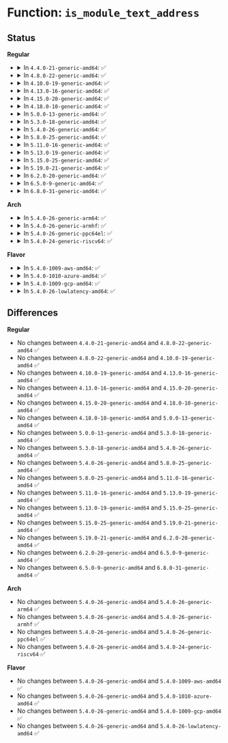 # Function: <code>is_module_text_address</code>

## Status
<b>Regular</b>
<ul>
<li>
<details>
<summary>In <code>4.4.0-21-generic-amd64</code>: ✅</summary>

```c
bool is_module_text_address(long unsigned int addr)
```

```json
{
  "name": "is_module_text_address",
  "collision_type": "Unique Global",
  "inline_type": "No",
  "funcs": [
    {
      "addr": 18446744071579937600,
      "name": "is_module_text_address",
      "external": true,
      "loc": "kernel/module.c:4048",
      "file": "kernel/module.c",
      "inline": "seen, unknown",
      "caller_inline": [],
      "caller_func": [
        "kernel/extable.c:__kernel_text_address",
        "kernel/extable.c:kernel_text_address",
        "kernel/extable.c:func_ptr_is_kernel_text"
      ]
    }
  ],
  "symbols": [
    {
      "addr": 18446744071579937600,
      "name": "is_module_text_address",
      "section": ".text",
      "bind": "STB_GLOBAL",
      "size": 22
    }
  ]
}
```
</details>
</li>
<li>
<details>
<summary>In <code>4.8.0-22-generic-amd64</code>: ✅</summary>

```c
bool is_module_text_address(long unsigned int addr)
```

```json
{
  "name": "is_module_text_address",
  "collision_type": "Unique Global",
  "inline_type": "No",
  "funcs": [
    {
      "addr": 18446744071579968000,
      "name": "is_module_text_address",
      "external": true,
      "loc": "kernel/module.c:4219",
      "file": "kernel/module.c",
      "inline": "seen, unknown",
      "caller_inline": [],
      "caller_func": [
        "kernel/extable.c:func_ptr_is_kernel_text",
        "kernel/extable.c:kernel_text_address",
        "kernel/extable.c:__kernel_text_address"
      ]
    }
  ],
  "symbols": [
    {
      "addr": 18446744071579968000,
      "name": "is_module_text_address",
      "section": ".text",
      "bind": "STB_GLOBAL",
      "size": 22
    }
  ]
}
```
</details>
</li>
<li>
<details>
<summary>In <code>4.10.0-19-generic-amd64</code>: ✅</summary>

```c
bool is_module_text_address(long unsigned int addr)
```

```json
{
  "name": "is_module_text_address",
  "collision_type": "Unique Global",
  "inline_type": "No",
  "funcs": [
    {
      "addr": 18446744071579998592,
      "name": "is_module_text_address",
      "external": true,
      "loc": "kernel/module.c:4240",
      "file": "kernel/module.c",
      "inline": "seen, unknown",
      "caller_inline": [],
      "caller_func": [
        "kernel/extable.c:func_ptr_is_kernel_text",
        "kernel/extable.c:kernel_text_address",
        "kernel/extable.c:__kernel_text_address"
      ]
    }
  ],
  "symbols": [
    {
      "addr": 18446744071579998592,
      "name": "is_module_text_address",
      "section": ".text",
      "bind": "STB_GLOBAL",
      "size": 22
    }
  ]
}
```
</details>
</li>
<li>
<details>
<summary>In <code>4.13.0-16-generic-amd64</code>: ✅</summary>

```c
bool is_module_text_address(long unsigned int addr)
```

```json
{
  "name": "is_module_text_address",
  "collision_type": "Unique Global",
  "inline_type": "No",
  "funcs": [
    {
      "addr": 18446744071580005040,
      "name": "is_module_text_address",
      "external": true,
      "loc": "kernel/module.c:4286",
      "file": "kernel/module.c",
      "inline": "seen, unknown",
      "caller_inline": [],
      "caller_func": [
        "kernel/extable.c:func_ptr_is_kernel_text",
        "kernel/extable.c:kernel_text_address",
        "kernel/extable.c:__kernel_text_address"
      ]
    }
  ],
  "symbols": [
    {
      "addr": 18446744071580005040,
      "name": "is_module_text_address",
      "section": ".text",
      "bind": "STB_GLOBAL",
      "size": 22
    }
  ]
}
```
</details>
</li>
<li>
<details>
<summary>In <code>4.15.0-20-generic-amd64</code>: ✅</summary>

```c
bool is_module_text_address(long unsigned int addr)
```

```json
{
  "name": "is_module_text_address",
  "collision_type": "Unique Global",
  "inline_type": "No",
  "funcs": [
    {
      "addr": 18446744071580051488,
      "name": "is_module_text_address",
      "external": true,
      "loc": "kernel/module.c:4324",
      "file": "kernel/module.c",
      "inline": "seen, unknown",
      "caller_inline": [],
      "caller_func": [
        "kernel/extable.c:func_ptr_is_kernel_text"
      ]
    }
  ],
  "symbols": [
    {
      "addr": 18446744071580051488,
      "name": "is_module_text_address",
      "section": ".text",
      "bind": "STB_GLOBAL",
      "size": 22
    }
  ]
}
```
</details>
</li>
<li>
<details>
<summary>In <code>4.18.0-10-generic-amd64</code>: ✅</summary>

```c
bool is_module_text_address(long unsigned int addr)
```

```json
{
  "name": "is_module_text_address",
  "collision_type": "Unique Global",
  "inline_type": "No",
  "funcs": [
    {
      "addr": 18446744071580108208,
      "name": "is_module_text_address",
      "external": true,
      "loc": "kernel/module.c:4361",
      "file": "kernel/module.c",
      "inline": "seen, unknown",
      "caller_inline": [],
      "caller_func": [
        "kernel/extable.c:func_ptr_is_kernel_text",
        "kernel/extable.c:kernel_text_address",
        "kernel/extable.c:kernel_text_address"
      ]
    }
  ],
  "symbols": [
    {
      "addr": 18446744071580108208,
      "name": "is_module_text_address",
      "section": ".text",
      "bind": "STB_GLOBAL",
      "size": 22
    }
  ]
}
```
</details>
</li>
<li>
<details>
<summary>In <code>5.0.0-13-generic-amd64</code>: ✅</summary>

```c
bool is_module_text_address(long unsigned int addr)
```

```json
{
  "name": "is_module_text_address",
  "collision_type": "Unique Global",
  "inline_type": "No",
  "funcs": [
    {
      "addr": 18446744071580155280,
      "name": "is_module_text_address",
      "external": true,
      "loc": "kernel/module.c:4399",
      "file": "kernel/module.c",
      "inline": "seen, unknown",
      "caller_inline": [],
      "caller_func": [
        "kernel/extable.c:func_ptr_is_kernel_text",
        "kernel/extable.c:kernel_text_address",
        "kernel/extable.c:kernel_text_address"
      ]
    }
  ],
  "symbols": [
    {
      "addr": 18446744071580155280,
      "name": "is_module_text_address",
      "section": ".text",
      "bind": "STB_GLOBAL",
      "size": 22
    }
  ]
}
```
</details>
</li>
<li>
<details>
<summary>In <code>5.3.0-18-generic-amd64</code>: ✅</summary>

```c
bool is_module_text_address(long unsigned int addr)
```

```json
{
  "name": "is_module_text_address",
  "collision_type": "Unique Global",
  "inline_type": "No",
  "funcs": [
    {
      "addr": 18446744071580201184,
      "name": "is_module_text_address",
      "external": true,
      "loc": "kernel/module.c:4427",
      "file": "kernel/module.c",
      "inline": "seen, unknown",
      "caller_inline": [],
      "caller_func": [
        "arch/x86/kernel/alternative.c:text_poke_early",
        "kernel/extable.c:func_ptr_is_kernel_text",
        "kernel/extable.c:kernel_text_address",
        "kernel/extable.c:kernel_text_address"
      ]
    }
  ],
  "symbols": [
    {
      "addr": 18446744071580201184,
      "name": "is_module_text_address",
      "section": ".text",
      "bind": "STB_GLOBAL",
      "size": 22
    }
  ]
}
```
</details>
</li>
<li>
<details>
<summary>In <code>5.4.0-26-generic-amd64</code>: ✅</summary>

```c
bool is_module_text_address(long unsigned int addr)
```

```json
{
  "name": "is_module_text_address",
  "collision_type": "Unique Global",
  "inline_type": "No",
  "funcs": [
    {
      "addr": 18446744071580249440,
      "name": "is_module_text_address",
      "external": true,
      "loc": "kernel/module.c:4494",
      "file": "kernel/module.c",
      "inline": "seen, unknown",
      "caller_inline": [],
      "caller_func": [
        "arch/x86/kernel/alternative.c:text_poke_early",
        "kernel/extable.c:func_ptr_is_kernel_text",
        "kernel/extable.c:kernel_text_address",
        "kernel/extable.c:kernel_text_address"
      ]
    }
  ],
  "symbols": [
    {
      "addr": 18446744071580249440,
      "name": "is_module_text_address",
      "section": ".text",
      "bind": "STB_GLOBAL",
      "size": 22
    }
  ]
}
```
</details>
</li>
<li>
<details>
<summary>In <code>5.8.0-25-generic-amd64</code>: ✅</summary>

```c
bool is_module_text_address(long unsigned int addr)
```

```json
{
  "name": "is_module_text_address",
  "collision_type": "Unique Global",
  "inline_type": "No",
  "funcs": [
    {
      "addr": 18446744071580317968,
      "name": "is_module_text_address",
      "external": true,
      "loc": "kernel/module.c:4502",
      "file": "kernel/module.c",
      "inline": "seen, unknown",
      "caller_inline": [],
      "caller_func": [
        "arch/x86/kernel/alternative.c:text_poke_early",
        "kernel/extable.c:func_ptr_is_kernel_text"
      ]
    }
  ],
  "symbols": [
    {
      "addr": 18446744071580317968,
      "name": "is_module_text_address",
      "section": ".text",
      "bind": "STB_GLOBAL",
      "size": 107
    }
  ]
}
```
</details>
</li>
<li>
<details>
<summary>In <code>5.11.0-16-generic-amd64</code>: ✅</summary>

```c
bool is_module_text_address(long unsigned int addr)
```

```json
{
  "name": "is_module_text_address",
  "collision_type": "Unique Global",
  "inline_type": "No",
  "funcs": [
    {
      "addr": 18446744071580303984,
      "name": "is_module_text_address",
      "external": true,
      "loc": "kernel/module.c:4733",
      "file": "kernel/module.c",
      "inline": "seen, unknown",
      "caller_inline": [],
      "caller_func": [
        "arch/x86/kernel/alternative.c:text_poke_early",
        "kernel/extable.c:func_ptr_is_kernel_text"
      ]
    }
  ],
  "symbols": [
    {
      "addr": 18446744071580303984,
      "name": "is_module_text_address",
      "section": ".text",
      "bind": "STB_GLOBAL",
      "size": 107
    }
  ]
}
```
</details>
</li>
<li>
<details>
<summary>In <code>5.13.0-19-generic-amd64</code>: ✅</summary>

```c
bool is_module_text_address(long unsigned int addr)
```

```json
{
  "name": "is_module_text_address",
  "collision_type": "Unique Global",
  "inline_type": "No",
  "funcs": [
    {
      "addr": 18446744071580307520,
      "name": "is_module_text_address",
      "external": true,
      "loc": "kernel/module.c:4672",
      "file": "kernel/module.c",
      "inline": "seen, unknown",
      "caller_inline": [],
      "caller_func": [
        "arch/x86/kernel/alternative.c:text_poke_early",
        "kernel/extable.c:func_ptr_is_kernel_text"
      ]
    }
  ],
  "symbols": [
    {
      "addr": 18446744071580307520,
      "name": "is_module_text_address",
      "section": ".text",
      "bind": "STB_GLOBAL",
      "size": 116
    }
  ]
}
```
</details>
</li>
<li>
<details>
<summary>In <code>5.15.0-25-generic-amd64</code>: ✅</summary>

```c
bool is_module_text_address(long unsigned int addr)
```

```json
{
  "name": "is_module_text_address",
  "collision_type": "Unique Global",
  "inline_type": "No",
  "funcs": [
    {
      "addr": 18446744071580460880,
      "name": "is_module_text_address",
      "external": true,
      "loc": "kernel/module.c:4695",
      "file": "kernel/module.c",
      "inline": "seen, unknown",
      "caller_inline": [],
      "caller_func": [
        "arch/x86/kernel/alternative.c:text_poke_early",
        "kernel/extable.c:func_ptr_is_kernel_text"
      ]
    }
  ],
  "symbols": [
    {
      "addr": 18446744071580460880,
      "name": "is_module_text_address",
      "section": ".text",
      "bind": "STB_GLOBAL",
      "size": 133
    }
  ]
}
```
</details>
</li>
<li>
<details>
<summary>In <code>5.19.0-21-generic-amd64</code>: ✅</summary>

```c
bool is_module_text_address(long unsigned int addr)
```

```json
{
  "name": "is_module_text_address",
  "collision_type": "Unique Global",
  "inline_type": "No",
  "funcs": [
    {
      "addr": 18446744071580484704,
      "name": "is_module_text_address",
      "external": true,
      "loc": "kernel/module/main.c:3082",
      "file": "kernel/module/main.c",
      "inline": "seen, unknown",
      "caller_inline": [],
      "caller_func": [
        "arch/x86/kernel/alternative.c:text_poke_early",
        "kernel/extable.c:func_ptr_is_kernel_text",
        "kernel/kprobes.c:check_kprobe_address_safe"
      ]
    }
  ],
  "symbols": [
    {
      "addr": 18446744071580484704,
      "name": "is_module_text_address",
      "section": ".text",
      "bind": "STB_GLOBAL",
      "size": 57
    }
  ]
}
```
</details>
</li>
<li>
<details>
<summary>In <code>6.2.0-20-generic-amd64</code>: ✅</summary>

```c
bool is_module_text_address(long unsigned int addr)
```

```json
{
  "name": "is_module_text_address",
  "collision_type": "Unique Global",
  "inline_type": "No",
  "funcs": [
    {
      "addr": 18446744071580735488,
      "name": "is_module_text_address",
      "external": true,
      "loc": "kernel/module/main.c:3092",
      "file": "kernel/module/main.c",
      "inline": "seen, unknown",
      "caller_inline": [],
      "caller_func": [
        "arch/x86/kernel/alternative.c:text_poke_early",
        "kernel/extable.c:func_ptr_is_kernel_text",
        "kernel/kprobes.c:check_kprobe_address_safe"
      ]
    }
  ],
  "symbols": [
    {
      "addr": 18446744071580735488,
      "name": "is_module_text_address",
      "section": ".text",
      "bind": "STB_GLOBAL",
      "size": 57
    }
  ]
}
```
</details>
</li>
<li>
<details>
<summary>In <code>6.5.0-9-generic-amd64</code>: ✅</summary>

```c
bool is_module_text_address(long unsigned int addr)
```

```json
{
  "name": "is_module_text_address",
  "collision_type": "Unique Global",
  "inline_type": "No",
  "funcs": [
    {
      "addr": 18446744071580815584,
      "name": "is_module_text_address",
      "external": true,
      "loc": "kernel/module/main.c:3296",
      "file": "kernel/module/main.c",
      "inline": "seen, unknown",
      "caller_inline": [],
      "caller_func": [
        "arch/x86/kernel/alternative.c:text_poke_early",
        "kernel/extable.c:func_ptr_is_kernel_text",
        "kernel/kprobes.c:check_kprobe_address_safe"
      ]
    }
  ],
  "symbols": [
    {
      "addr": 18446744071580815584,
      "name": "is_module_text_address",
      "section": ".text",
      "bind": "STB_GLOBAL",
      "size": 135
    }
  ]
}
```
</details>
</li>
<li>
<details>
<summary>In <code>6.8.0-31-generic-amd64</code>: ✅</summary>

```c
bool is_module_text_address(long unsigned int addr)
```

```json
{
  "name": "is_module_text_address",
  "collision_type": "Unique Global",
  "inline_type": "No",
  "funcs": [
    {
      "addr": 18446744071580904976,
      "name": "is_module_text_address",
      "external": true,
      "loc": "kernel/module/main.c:3307",
      "file": "kernel/module/main.c",
      "inline": "seen, unknown",
      "caller_inline": [],
      "caller_func": [
        "arch/x86/kernel/alternative.c:text_poke_early",
        "kernel/extable.c:func_ptr_is_kernel_text",
        "kernel/kprobes.c:check_kprobe_address_safe"
      ]
    }
  ],
  "symbols": [
    {
      "addr": 18446744071580904976,
      "name": "is_module_text_address",
      "section": ".text",
      "bind": "STB_GLOBAL",
      "size": 135
    }
  ]
}
```
</details>
</li>
</ul>
<b>Arch</b>
<ul>
<li>
<details>
<summary>In <code>5.4.0-26-generic-arm64</code>: ✅</summary>

```c
bool is_module_text_address(long unsigned int addr)
```

```json
{
  "name": "is_module_text_address",
  "collision_type": "Unique Global",
  "inline_type": "No",
  "funcs": [
    {
      "addr": 18446603336491491952,
      "name": "is_module_text_address",
      "external": true,
      "loc": "kernel/module.c:4494",
      "file": "kernel/module.c",
      "inline": "seen, unknown",
      "caller_inline": [],
      "caller_func": [
        "kernel/extable.c:func_ptr_is_kernel_text",
        "kernel/extable.c:kernel_text_address",
        "kernel/extable.c:kernel_text_address"
      ]
    }
  ],
  "symbols": [
    {
      "addr": 18446603336491491952,
      "name": "is_module_text_address",
      "section": ".text",
      "bind": "STB_GLOBAL",
      "size": 52
    }
  ]
}
```
</details>
</li>
<li>
<details>
<summary>In <code>5.4.0-26-generic-armhf</code>: ✅</summary>

```c
bool is_module_text_address(long unsigned int addr)
```

```json
{
  "name": "is_module_text_address",
  "collision_type": "Unique Global",
  "inline_type": "No",
  "funcs": [
    {
      "addr": 3225473892,
      "name": "is_module_text_address",
      "external": true,
      "loc": "kernel/module.c:4494",
      "file": "kernel/module.c",
      "inline": "seen, unknown",
      "caller_inline": [],
      "caller_func": [
        "kernel/extable.c:func_ptr_is_kernel_text",
        "kernel/extable.c:kernel_text_address",
        "kernel/extable.c:kernel_text_address"
      ]
    }
  ],
  "symbols": [
    {
      "addr": 3225473892,
      "name": "is_module_text_address",
      "section": ".text",
      "bind": "STB_GLOBAL",
      "size": 36
    }
  ]
}
```
</details>
</li>
<li>
<details>
<summary>In <code>5.4.0-26-generic-ppc64el</code>: ✅</summary>

```c
bool is_module_text_address(long unsigned int addr)
```

```json
{
  "name": "is_module_text_address",
  "collision_type": "Unique Global",
  "inline_type": "No",
  "funcs": [
    {
      "addr": 13835058055284449344,
      "name": "is_module_text_address",
      "external": true,
      "loc": "kernel/module.c:4494",
      "file": "kernel/module.c",
      "inline": "seen, unknown",
      "caller_inline": [],
      "caller_func": [
        "kernel/extable.c:func_ptr_is_kernel_text",
        "kernel/extable.c:kernel_text_address",
        "kernel/extable.c:kernel_text_address"
      ]
    }
  ],
  "symbols": [
    {
      "addr": 13835058055284449344,
      "name": "is_module_text_address",
      "section": ".text",
      "bind": "STB_GLOBAL",
      "size": 108
    }
  ]
}
```
</details>
</li>
<li>
<details>
<summary>In <code>5.4.0-24-generic-riscv64</code>: ✅</summary>

```c
bool is_module_text_address(long unsigned int addr)
```

```json
{
  "name": "is_module_text_address",
  "collision_type": "Unique Global",
  "inline_type": "No",
  "funcs": [
    {
      "addr": 18446743936271935812,
      "name": "is_module_text_address",
      "external": true,
      "loc": "kernel/module.c:4494",
      "file": "kernel/module.c",
      "inline": "seen, unknown",
      "caller_inline": [],
      "caller_func": [
        "kernel/extable.c:func_ptr_is_kernel_text",
        "kernel/extable.c:kernel_text_address",
        "kernel/extable.c:kernel_text_address"
      ]
    }
  ],
  "symbols": [
    {
      "addr": 18446743936271935812,
      "name": "is_module_text_address",
      "section": ".text",
      "bind": "STB_GLOBAL",
      "size": 46
    }
  ]
}
```
</details>
</li>
</ul>
<b>Flavor</b>
<ul>
<li>
<details>
<summary>In <code>5.4.0-1009-aws-amd64</code>: ✅</summary>

```c
bool is_module_text_address(long unsigned int addr)
```

```json
{
  "name": "is_module_text_address",
  "collision_type": "Unique Global",
  "inline_type": "No",
  "funcs": [
    {
      "addr": 18446744071580218240,
      "name": "is_module_text_address",
      "external": true,
      "loc": "kernel/module.c:4494",
      "file": "kernel/module.c",
      "inline": "seen, unknown",
      "caller_inline": [],
      "caller_func": [
        "arch/x86/kernel/alternative.c:text_poke_early",
        "kernel/extable.c:func_ptr_is_kernel_text",
        "kernel/extable.c:kernel_text_address",
        "kernel/extable.c:kernel_text_address"
      ]
    }
  ],
  "symbols": [
    {
      "addr": 18446744071580218240,
      "name": "is_module_text_address",
      "section": ".text",
      "bind": "STB_GLOBAL",
      "size": 22
    }
  ]
}
```
</details>
</li>
<li>
<details>
<summary>In <code>5.4.0-1010-azure-amd64</code>: ✅</summary>

```c
bool is_module_text_address(long unsigned int addr)
```

```json
{
  "name": "is_module_text_address",
  "collision_type": "Unique Global",
  "inline_type": "No",
  "funcs": [
    {
      "addr": 18446744071580165680,
      "name": "is_module_text_address",
      "external": true,
      "loc": "kernel/module.c:4494",
      "file": "kernel/module.c",
      "inline": "seen, unknown",
      "caller_inline": [],
      "caller_func": [
        "kernel/extable.c:func_ptr_is_kernel_text",
        "kernel/extable.c:kernel_text_address",
        "kernel/extable.c:kernel_text_address"
      ]
    }
  ],
  "symbols": [
    {
      "addr": 18446744071580165680,
      "name": "is_module_text_address",
      "section": ".text",
      "bind": "STB_GLOBAL",
      "size": 22
    }
  ]
}
```
</details>
</li>
<li>
<details>
<summary>In <code>5.4.0-1009-gcp-amd64</code>: ✅</summary>

```c
bool is_module_text_address(long unsigned int addr)
```

```json
{
  "name": "is_module_text_address",
  "collision_type": "Unique Global",
  "inline_type": "No",
  "funcs": [
    {
      "addr": 18446744071580209712,
      "name": "is_module_text_address",
      "external": true,
      "loc": "kernel/module.c:4494",
      "file": "kernel/module.c",
      "inline": "seen, unknown",
      "caller_inline": [],
      "caller_func": [
        "arch/x86/kernel/alternative.c:text_poke_early",
        "kernel/extable.c:func_ptr_is_kernel_text",
        "kernel/extable.c:kernel_text_address",
        "kernel/extable.c:kernel_text_address"
      ]
    }
  ],
  "symbols": [
    {
      "addr": 18446744071580209712,
      "name": "is_module_text_address",
      "section": ".text",
      "bind": "STB_GLOBAL",
      "size": 22
    }
  ]
}
```
</details>
</li>
<li>
<details>
<summary>In <code>5.4.0-26-lowlatency-amd64</code>: ✅</summary>

```c
bool is_module_text_address(long unsigned int addr)
```

```json
{
  "name": "is_module_text_address",
  "collision_type": "Unique Global",
  "inline_type": "No",
  "funcs": [
    {
      "addr": 18446744071580262368,
      "name": "is_module_text_address",
      "external": true,
      "loc": "kernel/module.c:4494",
      "file": "kernel/module.c",
      "inline": "seen, unknown",
      "caller_inline": [],
      "caller_func": [
        "arch/x86/kernel/alternative.c:text_poke_early",
        "kernel/extable.c:func_ptr_is_kernel_text",
        "kernel/extable.c:kernel_text_address",
        "kernel/extable.c:kernel_text_address"
      ]
    }
  ],
  "symbols": [
    {
      "addr": 18446744071580262368,
      "name": "is_module_text_address",
      "section": ".text",
      "bind": "STB_GLOBAL",
      "size": 45
    }
  ]
}
```
</details>
</li>
</ul>

## Differences
<b>Regular</b>
<ul>
<li>
No changes between <code>4.4.0-21-generic-amd64</code> and <code>4.8.0-22-generic-amd64</code> ✅
</li>
<li>
No changes between <code>4.8.0-22-generic-amd64</code> and <code>4.10.0-19-generic-amd64</code> ✅
</li>
<li>
No changes between <code>4.10.0-19-generic-amd64</code> and <code>4.13.0-16-generic-amd64</code> ✅
</li>
<li>
No changes between <code>4.13.0-16-generic-amd64</code> and <code>4.15.0-20-generic-amd64</code> ✅
</li>
<li>
No changes between <code>4.15.0-20-generic-amd64</code> and <code>4.18.0-10-generic-amd64</code> ✅
</li>
<li>
No changes between <code>4.18.0-10-generic-amd64</code> and <code>5.0.0-13-generic-amd64</code> ✅
</li>
<li>
No changes between <code>5.0.0-13-generic-amd64</code> and <code>5.3.0-18-generic-amd64</code> ✅
</li>
<li>
No changes between <code>5.3.0-18-generic-amd64</code> and <code>5.4.0-26-generic-amd64</code> ✅
</li>
<li>
No changes between <code>5.4.0-26-generic-amd64</code> and <code>5.8.0-25-generic-amd64</code> ✅
</li>
<li>
No changes between <code>5.8.0-25-generic-amd64</code> and <code>5.11.0-16-generic-amd64</code> ✅
</li>
<li>
No changes between <code>5.11.0-16-generic-amd64</code> and <code>5.13.0-19-generic-amd64</code> ✅
</li>
<li>
No changes between <code>5.13.0-19-generic-amd64</code> and <code>5.15.0-25-generic-amd64</code> ✅
</li>
<li>
No changes between <code>5.15.0-25-generic-amd64</code> and <code>5.19.0-21-generic-amd64</code> ✅
</li>
<li>
No changes between <code>5.19.0-21-generic-amd64</code> and <code>6.2.0-20-generic-amd64</code> ✅
</li>
<li>
No changes between <code>6.2.0-20-generic-amd64</code> and <code>6.5.0-9-generic-amd64</code> ✅
</li>
<li>
No changes between <code>6.5.0-9-generic-amd64</code> and <code>6.8.0-31-generic-amd64</code> ✅
</li>
</ul>
<b>Arch</b>
<ul>
<li>
No changes between <code>5.4.0-26-generic-amd64</code> and <code>5.4.0-26-generic-arm64</code> ✅
</li>
<li>
No changes between <code>5.4.0-26-generic-amd64</code> and <code>5.4.0-26-generic-armhf</code> ✅
</li>
<li>
No changes between <code>5.4.0-26-generic-amd64</code> and <code>5.4.0-26-generic-ppc64el</code> ✅
</li>
<li>
No changes between <code>5.4.0-26-generic-amd64</code> and <code>5.4.0-24-generic-riscv64</code> ✅
</li>
</ul>
<b>Flavor</b>
<ul>
<li>
No changes between <code>5.4.0-26-generic-amd64</code> and <code>5.4.0-1009-aws-amd64</code> ✅
</li>
<li>
No changes between <code>5.4.0-26-generic-amd64</code> and <code>5.4.0-1010-azure-amd64</code> ✅
</li>
<li>
No changes between <code>5.4.0-26-generic-amd64</code> and <code>5.4.0-1009-gcp-amd64</code> ✅
</li>
<li>
No changes between <code>5.4.0-26-generic-amd64</code> and <code>5.4.0-26-lowlatency-amd64</code> ✅
</li>
</ul>
